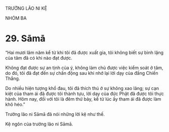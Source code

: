 TRƯỞNG LÃO NI KỆ

NHÓM BA

# 29. Sāmā

“Hai mươi lăm năm kể từ khi tôi đã được xuất gia, tôi không biết sự bình lặng của tâm đã có khi nào đạt được.

Không đạt được sự an tịnh của ý, không làm chủ được việc kiểm soát ở tâm, do đó, tôi đã đạt đến sự chấn động sau khi nhớ lại lời dạy của đấng Chiến Thắng.

Do nhiều hiện tượng khổ đau, tôi đã thích thú ở sự không xao lãng; sự cạn kiệt của tham ái đã được tôi thành tựu, lời dạy của đức Phật đã được tôi thực hành. Hôm nay, đối với tôi là đêm thứ bảy, kể từ lúc ấy tham ái đã được làm khô héo.”

Trưởng lão ni Sāmā đã nói những lời kệ như thế.

Kệ ngôn của trưởng lão ni Sāmā.
